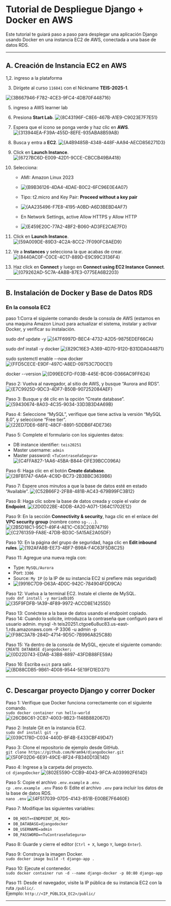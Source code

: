 
# Tutorial de Despliegue Django + Docker en AWS

Este tutorial te guiará paso a paso para desplegar una aplicación Django usando Docker en una instancia EC2 de AWS, conectada a una base de datos RDS.

---

## A. Creación de Instancia EC2 en AWS
1,2. ingreso a la plataforma
   
3. Dirígete al curso `116841` con el Nickname **TEIS-2025-1**.
   
![{3B667946-F782-4CE3-9FC4-4DB70F448716}](https://github.com/user-attachments/assets/19211668-ae69-41d0-b732-67ae8ac121a7)

5. ingreso a AWS learner lab
6. Presiona **Start Lab**.
![{8C43196F-C8E6-467B-A1E9-C9023E7F7E51}](https://github.com/user-attachments/assets/942dcc84-3204-4a8a-825d-e17d8eac5613)

7. Espera que el ícono se ponga verde y haz clic en **AWS**.
![{313944EA-F39A-455D-8EFE-935ABA8B59AB}](https://github.com/user-attachments/assets/7496796b-196b-4a39-a2cf-bff675326488)

9. Busca y entra a **EC2**.
![{A4B9485B-4348-448F-AA94-AECD856271D3}](https://github.com/user-attachments/assets/2ad25286-d07a-43a9-82a0-be70a8324164)

10. Click en **Launch Instance**.
![{6727BC6D-E009-42D1-9CCE-CBCCB49BA418}](https://github.com/user-attachments/assets/c4da03f7-f61a-461c-93dc-aabc7971d04a)

11. Selecciona:
    - AMI: Amazon Linux 2023
    - ![{B9B36126-4DA4-4DAE-B0C2-6FC96E0E4A07}](https://github.com/user-attachments/assets/e25e2af7-a4e9-473b-90a8-1a78433fe276)

    - Tipo: t2.micro and Key Pair: **Proceed without a key pair**
    - ![{AA235496-F7E8-4195-A0BD-A6D3BEBD4AF7}](https://github.com/user-attachments/assets/979d7632-4e74-49be-b3ef-b6e262cd2353)
      
    - En Network Settings, active Allow HTTPS y Allow HTTP
    - ![{E459E20C-77A2-4BF2-B060-AD3FE2CAE7FD}](https://github.com/user-attachments/assets/ff8e6eea-4252-4e45-8c4e-2c06e014d2a8)

   
12. Click en **Launch Instance**.
![{59A009DE-89D3-4C2A-8CC2-7F090FC8AED9}](https://github.com/user-attachments/assets/2d58739f-4fe5-491a-a0ba-079c9963b412)

13. Ve a **Instances** y selecciona la que acabas de crear.
![{8440AC0F-C0CE-4C17-889D-E9C99C3136F4}](https://github.com/user-attachments/assets/9a4d2166-766e-464a-b0c0-ce4af6cab044)

15. Haz click en **Connect** y luego en **Connect using EC2 Instance Connect**.
![{079262AD-5C7A-4ABB-87E3-0775EA6B2203}](https://github.com/user-attachments/assets/da52c4fc-5111-44e9-8941-4016d6421830)

---

## B. Instalación de Docker y Base de Datos RDS

### En la consola EC2

paso 1:Corra el siguiente comando desde la consola de AWS (estamos en una maquina
Amazon Linux) para actualizar el sistema, instalar y activar Docker, y verificar su instalación. 

sudo dnf update -y
![{47F6997D-BEC4-4732-A2D5-9875EDEF66CA}](https://github.com/user-attachments/assets/38b2eae5-8e84-4454-869a-86a3803ea848)

sudo dnf install -y docker
![{829C16E3-A369-4D70-9120-B31DDA044871}](https://github.com/user-attachments/assets/57923511-d582-4cfb-9021-5f2b9981e91e)

sudo systemctl enable --now docker
![{FFD5CECE-E9DF-497C-A8ED-09753C7D0CE1}](https://github.com/user-attachments/assets/2bf9b3b4-cebd-4cfa-ba3b-d8b98e8f1ae4)

docker --version
![{D99EECFD-F03B-445E-BC06-D366AC9FF624}](https://github.com/user-attachments/assets/c1590b77-a178-4fb8-a1e1-61b6706282fa)


Paso 2: Vuelva al navegador, al sitio de AWS, y busque “Aurora and RDS”.
![{E7C9925D-9DC3-4DF7-B50B-907252084AEF}](https://github.com/user-attachments/assets/398e05b7-629d-4f14-a1de-5132a9a9c679)

Paso 3: Busque y dé clic en la opción “Create database”.
![{59430674-8A03-4C35-9034-33D3B3D4A69B}](https://github.com/user-attachments/assets/05c15a56-50d9-4a92-8c0f-1e0ca81b6495)

Paso 4: Seleccione “MySQL”, verifique que tiene activa la versión “MySQL 8.0”, y seleccione “Free tier”.
![{22ED7DE6-68FE-48CF-8891-5DDB6F4DE736}](https://github.com/user-attachments/assets/1923b16a-6f65-4d94-bb6d-1c6ae9fb1aed)

Paso 5: Complete el formulario con los siguientes datos:  
- DB instance identifier: `teis20251`  
- Master username: `admin`  
- Master password: `<TuContraseñaSegura>`
![{C4FFA827-1AA6-45BA-B844-DFE39BCC096A}](https://github.com/user-attachments/assets/decf2135-ec44-452a-886b-420c0d1c634f)


Paso 6: Haga clic en el botón **Create database**.
![{28FB1747-6A6A-4C9D-BC73-2B3BBC3639B6}](https://github.com/user-attachments/assets/68053292-1d17-4722-a232-75028122d71f)


Paso 7: Espere unos minutos a que la base de datos esté en estado “Available”.
![{C52B66F2-2FB8-481B-AC43-679B99FC3B12}](https://github.com/user-attachments/assets/35a9ef02-de28-4b43-bdea-a08e4f62a4e7)

Paso 8: Haga clic sobre la base de datos creada y copie el valor de **Endpoint**.
![{2D0D22BE-4DDB-4A20-A071-1364C1702E12}](https://github.com/user-attachments/assets/7f274b18-fb6d-4bb5-b305-1c55cb3d2a5d)


Paso 9: En la sección **Connectivity & security**, haga clic en el enlace del **VPC security group** (nombre como `sg-...`).
![{2B5D18C1-95C1-49F4-AE1C-C63C20B74719}](https://github.com/user-attachments/assets/1aa9e384-174f-4658-ae5c-b6c56a458cb1)
![{C2761359-FA8E-47DB-BD3C-5A15AE2A05DF}](https://github.com/user-attachments/assets/e21f8dc2-69ee-4519-a108-afcfc8f5a55b)

Paso 10: En la página del grupo de seguridad, haga clic en **Edit inbound rules**.
![{192AFA8B-EE73-4BF7-B98A-F4C63F5D8C25}](https://github.com/user-attachments/assets/68dd7a0b-919f-4461-916a-ea3fadacfa7b)



Paso 11: Agregue una nueva regla con:  
- Type: `MySQL/Aurora`  
- Port: `3306`  
- Source: `My IP` (o la IP de su instancia EC2 si prefiere más seguridad)
- ![{9916C7D9-D63A-4D0C-942C-784904FDD9CA}](https://github.com/user-attachments/assets/3e9b95e8-cbeb-463e-a313-f65763b6546b)


Paso 12: Vuelva a la terminal EC2. Instale el cliente de MySQL.  
`sudo dnf install -y mariadb105`
![{35F9FDFB-1A39-4F89-9972-ACCD8E14255D}](https://github.com/user-attachments/assets/8c941d50-0a44-4933-98eb-a3c8bc3a25c8)


Paso 13: Conéctese a la base de datos usando el endpoint copiado.  
Paso 14: Cuando lo solicite, introduzca la contraseña que configuró para el usuario admin.
mysql -h teis20251.ctgoe6u8uc83.us-east-1.rds.amazonaws.com -P 3306 -u admin -p
![{F98C3A78-284D-4714-9D5C-7B996A825C88}](https://github.com/user-attachments/assets/0617e01f-a1b0-40fd-b3b0-65b6dc6b97ab)


Paso 15: Ya dentro de la consola de MySQL, ejecute el siguiente comando:  
`CREATE DATABASE djangodocker;`
![{0D22D743-EDAB-43B8-8897-43FDB88FE59A}](https://github.com/user-attachments/assets/01111250-6ee7-440c-8a2e-046ceca4f458)

Paso 16: Escriba `exit` para salir.
![{BD88CDB5-9B61-4D08-9544-5E19FD1ED371}](https://github.com/user-attachments/assets/02b25e6c-3ad3-45df-a94a-9801d9bc24c0)

---

## C. Descargar proyecto Django y correr Docker

Paso 1: Verifique que Docker funciona correctamente con el siguiente comando.  
`sudo docker container run hello-world`
![{26CB6C61-2CB7-4003-9B23-1148B882067D}](https://github.com/user-attachments/assets/62fb7c78-1ed9-4d02-b932-f43cb14915a5)


Paso 2: Instale Git en la instancia EC2.  
`sudo dnf install git -y`
![{039C178D-C034-440D-BF4B-E433CBF49D47}](https://github.com/user-attachments/assets/5bbf9617-1aad-4f9a-a6a0-b139aa46bfc8)


Paso 3: Clone el repositorio de ejemplo desde GitHub.  
`git clone https://github.com/Nram94/djangoDocker.git`
![{5F0F02D6-6E91-49CE-8F24-FB340D13E14D}](https://github.com/user-attachments/assets/218a3534-df61-40d9-a729-796821ed4929)


Paso 4: Ingrese a la carpeta del proyecto.  
`cd djangoDocker`
![{802E5590-CCB9-4043-9FCA-A039992F614D}](https://github.com/user-attachments/assets/0bc6586a-33ba-4c13-ba52-326c63f63822)

Paso 5: Copie el archivo `.env.example` a `.env`.  
`cp .env.example .env`
Paso 6: Edite el archivo `.env` para incluir los datos de la base de datos RDS.  
`nano .env`
![{4F517039-07D5-4143-851B-E00BE7F6460E}](https://github.com/user-attachments/assets/1a4aadb3-79ef-4e16-a4ad-3121d4477113)


Paso 7: Modifique las siguientes variables:  
- `DB_HOST=<ENDPOINT_DE_RDS>`  
- `DB_DATABASE=djangodocker`  
- `DB_USERNAME=admin`  
- `DB_PASSWORD=<TuContraseñaSegura>`

Paso 8: Guarde y cierre el editor (`Ctrl + X`, luego `Y`, luego `Enter`).

Paso 9: Construya la imagen Docker.  
`sudo docker image build -t django-app .`

Paso 10: Ejecute el contenedor.  
`sudo docker container run -d --name django-docker -p 80:80 django-app`

Paso 11: Desde el navegador, visite la IP pública de su instancia EC2 con la ruta `/public/`.  
Ejemplo: `http://<IP_PÚBLICA_EC2>/public/`

---

